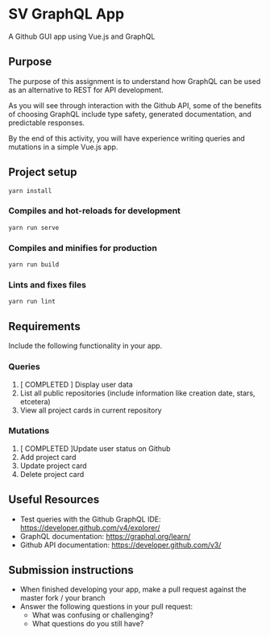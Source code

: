 # SV GraphQL App 

A Github GUI app using Vue.js and GraphQL

## Purpose

The purpose of this assignment is to understand how GraphQL can be used as an alternative to REST for API development. 

As you will see through interaction with the Github API, some of the benefits of choosing GraphQL include type safety, generated documentation, and predictable responses. 

By the end of this activity, you will have experience writing queries and mutations in a simple Vue.js app. 


## Project setup
```
yarn install
```

### Compiles and hot-reloads for development
```
yarn run serve
```

### Compiles and minifies for production
```
yarn run build
```

### Lints and fixes files
```
yarn run lint
```

## Requirements

Include the following functionality in your app. 

### Queries
1. [ COMPLETED ] Display user data
1. List all public repositories (include information like creation date, stars, etcetera)
1. View all project cards in current repository

### Mutations
1. [ COMPLETED ]Update user status on Github
1. Add project card
1. Update project card
1. Delete project card

## Useful Resources

- Test queries with the Github GraphQL IDE: https://developer.github.com/v4/explorer/
- GraphQL documentation: https://graphql.org/learn/
- Github API documentation: https://developer.github.com/v3/

## Submission instructions

- When finished developing your app, make a pull request against the master fork /  your branch
- Answer the following questions in your pull request:
  - What was confusing or challenging?
  - What questions do you still have?

